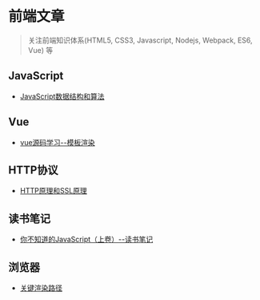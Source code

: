 前端文章
============

> 关注前端知识体系(HTML5, CSS3, Javascript, Nodejs, Webpack, ES6, Vue) 等
## JavaScript
* [JavaScript数据结构和算法](https://github.com/zoro-web/blog/issues/4)

## Vue
* [vue源码学习--模板渲染](https://github.com/zoro-web/blog/issues/5)

## HTTP协议
* [HTTP原理和SSL原理](https://github.com/zoro-web/blog/issues/3)

## 读书笔记
* [你不知道的JavaScript（上卷）--读书笔记](https://github.com/zoro-web/blog/issues/6)

## 浏览器
* [关键渲染路径](https://github.com/zoro-web/blog/issues/7)
